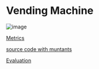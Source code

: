 #  Vending Machine

![image](https://raw.githubusercontent.com/test4cc/vamos2020/master/featureModel/VendingMachine.JPG)

 [Metrics](https://github.com/test4cc/vamos2020/blob/master/metrics/Vending.csv)
 
 [source code with muntants](https://github.com/test4cc/vamos2020/tree/master/dataset_with_mutant/vending)
 
 [Evaluation](https://github.com/test4cc/vamos2020/tree/master/workspace_IncLing/vending)
